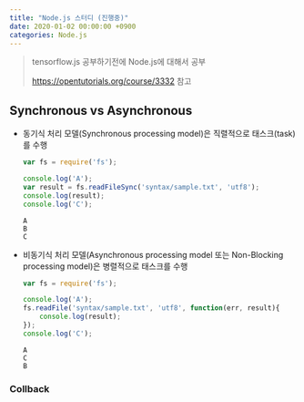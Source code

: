 ```yaml
---
title: "Node.js 스터디 (진행중)"
date: 2020-01-02 00:00:00 +0900
categories: Node.js
---
```


> tensorflow.js 공부하기전에 Node.js에 대해서 공부
>
> <https://opentutorials.org/course/3332> 참고

## Synchronous vs Asynchronous

* 동기식 처리 모델(Synchronous processing model)은 직렬적으로 태스크(task)를 수행

  ```javascript
  var fs = require('fs');

  console.log('A');
  var result = fs.readFileSync('syntax/sample.txt', 'utf8');
  console.log(result);
  console.log('C');
  ```

  ```
  A
  B
  C
  ```

* 비동기식 처리 모델(Asynchronous processing model 또는 Non-Blocking processing model)은 병렬적으로 태스크를 수행

  ```javascript
  var fs = require('fs');
  
  console.log('A');
  fs.readFile('syntax/sample.txt', 'utf8', function(err, result){
      console.log(result);
  });
  console.log('C');
  ```

  ```
  A 
  C 
  B
  ```

### Collback

